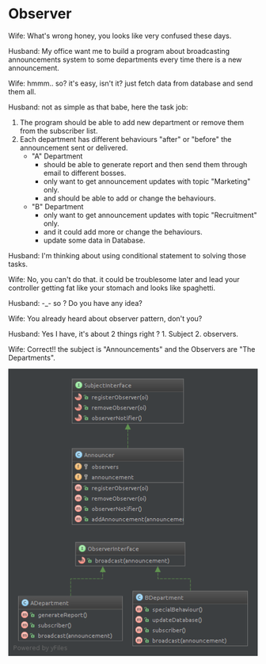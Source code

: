 Observer
====================

Wife: What's wrong honey, you looks like very confused these days.

Husband: My office want me to build a program about broadcasting announcements system to some departments every time there is a new announcement.

Wife: hmmm.. so? it's easy, isn't it? just fetch data from database and send them all.

Husband: not as simple as that babe, here the task job:

 1. The program should be able to add new department or remove them from the subscriber list.
 2. Each department has different behaviours "after" or "before" the announcement sent or delivered.
    - "A" Department
        - should be able to generate report and then send them through email to different bosses.
        - only want to get announcement updates with topic "Marketing" only.
        - and should be able to add or change the behaviours.
    - "B" Department
        - only want to get announcement updates with topic "Recruitment" only.
        - and it could add more or change the behaviours.
        - update some data in Database.

Husband: I'm thinking about using conditional statement to solving those tasks.

Wife: No, you can't do that. it could be troublesome later and lead your controller getting fat like your stomach and looks like spaghetti.

Husband: -_- so ? Do you have any idea?

Wife: You already heard about observer pattern, don't you?

Husband: Yes I have, it's about 2 things right ? 1. Subject 2. observers.

Wife: Correct!! the subject is "Announcements" and the Observers are "The Departments".

![strategy diagram](diagram.png?raw=true "strategy diagram")
